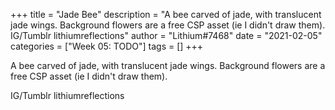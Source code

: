 +++
title = "Jade Bee"
description = "A bee carved of jade, with translucent jade wings. Background flowers are a free CSP asset (ie I didn't draw them).  IG/Tumblr lithiumreflections"
author = "Lithium#7468"
date = "2021-02-05"
categories = ["Week 05: TODO"]
tags = []
+++

A bee carved of jade, with translucent jade wings. Background flowers are a free CSP asset (ie I didn't draw them).

IG/Tumblr lithiumreflections
